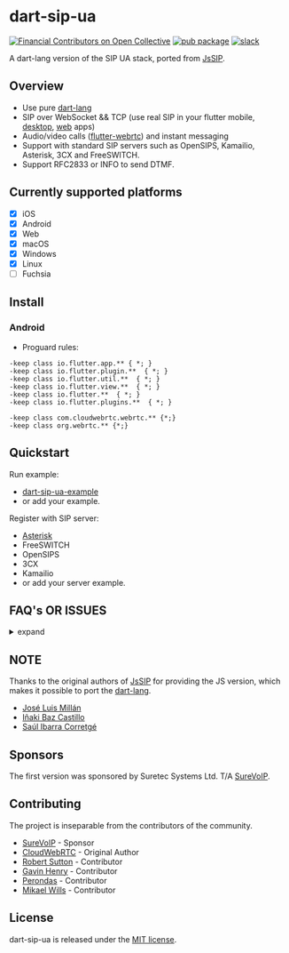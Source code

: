 # dart-sip-ua

[![Financial Contributors on Open Collective](https://opencollective.com/flutter-webrtc/all/badge.svg?label=financial+contributors)](https://opencollective.com/flutter-webrtc) [![pub package](https://img.shields.io/pub/v/sip_ua.svg)](https://pub.dev/packages/sip_ua)  [![slack](https://img.shields.io/badge/join-us%20on%20slack-gray.svg?longCache=true&logo=slack&colorB=brightgreen)](https://join.slack.com/t/flutterwebrtc/shared_invite/zt-q83o7y1s-FExGLWEvtkPKM8ku_F8cEQ)
 
A dart-lang version of the SIP UA stack, ported from [JsSIP](https://github.com/versatica/JsSIP).

## Overview
- Use pure [dart-lang](https://dart.dev)
- SIP over WebSocket && TCP (use real SIP in your flutter mobile, [desktop](https://flutter.dev/desktop), [web](https://flutter.dev/web) apps)
- Audio/video calls ([flutter-webrtc](https://github.com/cloudwebrtc/flutter-webrtc)) and instant messaging
- Support with standard SIP servers such as OpenSIPS, Kamailio, Asterisk, 3CX and FreeSWITCH.
- Support RFC2833 or INFO to send DTMF.

## Currently supported platforms
- [X] iOS
- [X] Android
- [X] Web
- [X] macOS
- [X] Windows
- [X] Linux
- [ ] Fuchsia

## Install

### Android

- Proguard rules:

```
-keep class io.flutter.app.** { *; }
-keep class io.flutter.plugin.**  { *; }
-keep class io.flutter.util.**  { *; }
-keep class io.flutter.view.**  { *; }
-keep class io.flutter.**  { *; }
-keep class io.flutter.plugins.**  { *; }

-keep class com.cloudwebrtc.webrtc.** {*;}
-keep class org.webrtc.** {*;}
```

## Quickstart

Run example:

- [dart-sip-ua-example](https://github.com/flutter-webrtc/dart-sip-ua/blob/master/example/README.md)
- or add your example.

Register with SIP server:

- [Asterisk](https://github.com/flutter-webrtc/dockers/tree/main/asterisk)
- FreeSWITCH
- OpenSIPS
- 3CX
- Kamailio
- or add your server example.

## FAQ's OR ISSUES
<details>

<summary>expand</summary>

## Server not configured for DTLS/SRTP

WEBRTC_SET_REMOTE_DESCRIPTION_ERROR: Failed to set remote offer sdp: Called with SDP without DTLS fingerprint.

Your server is not sending a DTLS fingerprint inside the SDP when inviting the sip_ua client to start a call.

WebRTC uses encryption by Default, all WebRTC communications (audio, video, and data) are encrypted using DTLS and SRTP, ensuring secure communication. Your PBX must be configured to use DTLS/SRTP when calling sip_ua.


## Why isn't there a UDP connection option?

This package uses a WS or TCP connection for the signalling processs to initiate or terminate a session (sip messages).
Once the session is connected WebRTC transmits the actual media (audio/video) over UDP.

If anyone actually still wants to use UDP for the signalling process, feel free to submit a PR with the large amount of work needed to set it up, packet order checking, error checking, reliability timeouts, flow control, security etc etc.

## SIP/2.0 488 Not acceptable here

The codecs on your PBX server don't match the codecs used by WebRTC

- **opus** (payload type 111, 48kHz, 2 channels)
- **red** (payload type 63, 48kHz, 2 channels)
- **G722** (payload type 9, 8kHz, 1 channel)
- **ILBC** (payload type 102, 8kHz, 1 channel)
- **PCMU** (payload type 0, 8kHz, 1 channel)
- **PCMA** (payload type 8, 8kHz, 1 channel)
- **CN** (payload type 13, 8kHz, 1 channel)
- **telephone-event** (payload type 110, 48kHz, 1 channel for wideband, 8000Hz, 1 channel for narrowband)

</details>


## NOTE
Thanks to the original authors of [JsSIP](https://github.com/versatica/JsSIP) for providing the JS version, which makes it possible to port the [dart-lang](https://dart.dev).
- [José Luis Millán](https://github.com/jmillan)
- [Iñaki Baz Castillo](https://github.com/ibc)
- [Saúl Ibarra Corretgé](https://github.com/saghul)

## Sponsors
The first version was sponsored by Suretec Systems Ltd. T/A [SureVoIP](https://www.surevoip.co.uk).

## Contributing
The project is inseparable from the contributors of the community.
- [SureVoIP](https://github.com/SureVoIP) - Sponsor
- [CloudWebRTC](https://github.com/cloudwebrtc) - Original Author
- [Robert Sutton](https://github.com/rlsutton1) - Contributor
- [Gavin Henry](https://github.com/ghenry) - Contributor
- [Perondas](https://github.com/Perondas) - Contributor
- [Mikael Wills](https://github.com/mikaelwills) - Contributor

## License
dart-sip-ua is released under the [MIT license](https://github.com/cloudwebrtc/dart-sip-ua/blob/master/LICENSE).
